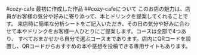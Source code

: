 #cozy-cafe
最初に作成した作品
##cozy-cafeについて
このお店の魅力は、店員がお客様の気分や好みに寄り添って、本とドリンクを提案してくれることです。
来店時に簡単な分析シートをご記入いただき、その日の気分や好みに合わせて本やドリンクをお客様一人ひとりにご提案します。コースは全部で4つあり、
すべておまかせから自分で選ぶコースまであります。店内にQRコードを設置し、QRコードからおすすめの本や感想を投稿できる専用サイトもあります。
